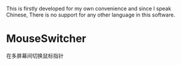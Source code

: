 This is firstly developed for my own convenience and since I speak Chinese, There is no support for any other language in this software.  
# MouseSwitcher  
在多屏幕间切换鼠标指针
